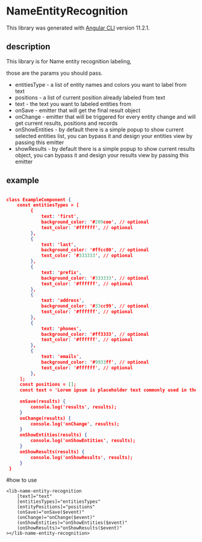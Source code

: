 # NameEntityRecognition

This library was generated with [Angular CLI](https://github.com/angular/angular-cli) version 11.2.1.

## description

This library is for Name entity recognition labeling,

those are the params you should pass.<br>
* entitiesType - a list of entity names and colors you want to label from text
* positions - a list of current position already labeled from text
* text - the text you want to labeled entities from
* onSave - emitter that will get the final result object
* onChange - emitter that will be triggered for every entity change and will get current results, positions and records
* onShowEntities - by default there is a simple popup to show current selected entities list, you can bypass it and design your entities view by passing this emitter
* showResults - by default there is a simple popup to show current results object, you can bypass it and design your results view by passing this emitter 
## example
```json

class ExampleComponent {
    const entitiesTypes = [
         {
             text: 'first',
             background_color: '#209cee', // optional
             text_color: '#ffffff', // optional
         },
         {
             text: 'last',
             background_color: '#ffcc00', // optional
             text_color: '#333333', // optional
         },
         {
             text: 'prefix',
             background_color: '#333333', // optional
             text_color: '#ffffff', // optional
         },
         {
             text: 'address',
             background_color: '#33cc99', // optional
             text_color: '#ffffff', // optional
         },
         {
             text: 'phones',
             background_color: '#ff3333', // optional
             text_color: '#ffffff', // optional
         },
         {
             text: 'emails',
             background_color: '#9933ff', // optional
             text_color: '#ffffff', // optional
         },
     ];
     const positions = [];
     const text = 'Lorem ipsum is placeholder text commonly used in the graphic, print, and publishing industries for previewing layouts and visual mockups';
     
     onSave(results) {
         console.log('results', results);
     }
     onChange(results) {
         console.log('onChange', results);
     }
     onShowEntities(results) {
         console.log('onShowEntities', results);
     }
     onShowResults(results) {
         console.log('onShowResults', results);
     }
 }
```

#how to use
```
<lib-name-entity-recognition
    [text]="text"
    [entitiesTypes]="entitiesTypes"
    [entityPositions]="positions"
    (onSave)="onSave($event)"
    (onChange)="onChange($event)"
    (onShowEntities)="onShowEntities($event)"
    (onShowResults)="onShowResults($event)"
></lib-name-entity-recognition>
```
